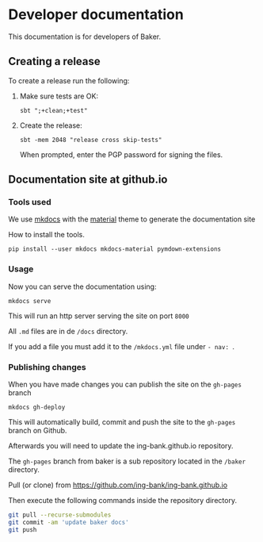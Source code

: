# Developer documentation

This documentation is for developers of Baker.

## Creating a release

To create a release run the following:

1. Make sure tests are OK:

    `sbt ";+clean;+test"`

2. Create the release:

    `sbt -mem 2048 "release cross skip-tests"`

    When prompted, enter the PGP password for signing the files.

## Documentation site at github.io

### Tools used

We use [mkdocs](https://github.com/mkdocs/mkdocs) with the [material](https://github.com/squidfunk/mkdocs-material) theme to generate the documentation site 

How to install the tools.

```
pip install --user mkdocs mkdocs-material pymdown-extensions
```

### Usage

Now you can serve the documentation using:

```
mkdocs serve
```

This will run an http server serving the site on port `8000`

All `.md` files are in de `/docs` directory.

If you add a file you must add it to the `/mkdocs.yml` file under `- nav: `.

### Publishing changes

When you have made changes you can publish the site on the `gh-pages` branch

```
mkdocs gh-deploy
```

This will automatically build, commit and push the site to the `gh-pages` branch on Github.

Afterwards you will need to update the ing-bank.github.io repository.

The `gh-pages` branch from baker is a sub repository located in the `/baker` directory.

Pull (or clone) from https://github.com/ing-bank/ing-bank.github.io

Then execute the following commands inside the repository directory.

``` bash
git pull --recurse-submodules
git commit -am 'update baker docs'
git push
```
